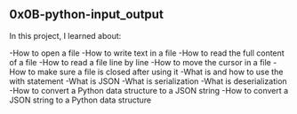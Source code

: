 0x0B-python-input_output
-------------------------

In this project, I learned about:

-How to open a file
-How to write text in a file
-How to read the full content of a file
-How to read a file line by line
-How to move the cursor in a file
-How to make sure a file is closed after using it
-What is and how to use the with statement
-What is JSON
-What is serialization
-What is deserialization
-How to convert a Python data structure to a JSON string
-How to convert a JSON string to a Python data structure
